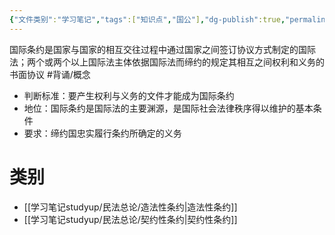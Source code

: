 ```yaml
---
{"文件类别":"学习笔记","tags":["知识点","国公"],"dg-publish":true,"permalink":"/学习笔记studyup/国际公法/国际条约/","dgPassFrontmatter":true,"created":"2024-09-12T11:17:33.595+08:00","updated":"2024-10-25T12:10:29.005+08:00"}
---
```


国际条约是国家与国家的相互交往过程中通过国家之间签订协议方式制定的国际法；两个或两个以上国际法主体依据国际法而缔约的规定其相互之间权利和义务的书面协议 #背诵/概念 
- 判断标准：要产生权利与义务的文件才能成为国际条约
- 地位：国际条约是国际法的主要渊源，是国际社会法律秩序得以维护的基本条件
- 要求：缔约国忠实履行条约所确定的义务
# 类别
- [[学习笔记studyup/民法总论/造法性条约\|造法性条约]]
- [[学习笔记studyup/民法总论/契约性条约\|契约性条约]]